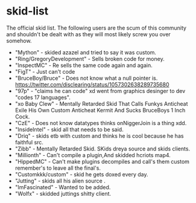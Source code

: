 # skid-list
The official skid list. The following users are the scum of this community and shouldn't be dealt with as they will most likely screw you over somehow.

* "Mython" - skided azazel and tried to say it was custom.
* "Ring/GregoryDevelopment" - Sells broken code for money.
* "InspectMC" - Re sells the same code again and again.
* "FigT" - Just can't code
* "BruceBoy/Bruce" - Does not know what a null pointer is. https://twitter.com/disclearing/status/1057302638289735680
* "97p" - "claims he can code" xd went from graphics desinger to dev "codes 17 languages".
* "xo Baby Clew" - Mentally Retarded Skid That Calls Funkys Anticheat Exile His Own Custom Anticheat Kermit And Sucks BruceBoys 1 Inch Cock.
* "CzE" - Does not know datatypes thinks onNiggerJoin is a thing xdd.
* "InsideIntel" - skid all that needs to be said.
* "Driq" - skids etb with custom and thinks he is cool because he has faithful src.
* "Zibb" - Mentally Retarded Skid. SKids dreya source and skids clients.
* "Millionth" - Can't compile a plugin,And skidded hcriots map4.
* "HippedMC" - Can't make plugins decompiles and call's them custom remember's to leave all the final's.
* "Customkkk/custom" - skid he gets doxed every day.
* "Jutting" - skids all his alien source .
* "ImFascinated" - Wanted to be added.
* "Wolfx" - skidded juttings shitty client.
